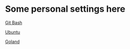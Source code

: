 Some personal settings here
===================
[Git Bash](gitbash/)

[Ubuntu](ubuntu18/)

[Goland]()

